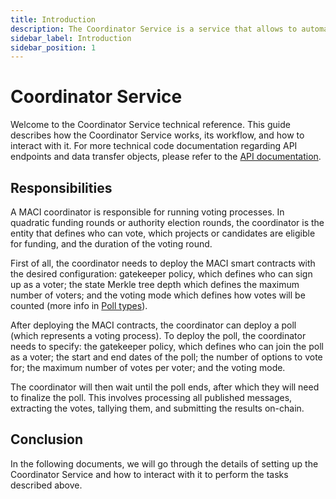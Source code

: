 ```yaml
---
title: Introduction
description: The Coordinator Service is a service that allows to automate MACI coordinator tasks.
sidebar_label: Introduction
sidebar_position: 1
---
```


# Coordinator Service

Welcome to the Coordinator Service technical reference. This guide describes how the Coordinator Service works, its workflow, and how to interact with it. For more technical code documentation regarding API endpoints and data transfer objects, please refer to the [API documentation](https://coordinator.maci.vote/api).

## Responsibilities

A MACI coordinator is responsible for running voting processes. In quadratic funding rounds or authority election rounds, the coordinator is the entity that defines who can vote, which projects or candidates are eligible for funding, and the duration of the voting round.

First of all, the coordinator needs to deploy the MACI smart contracts with the desired configuration: gatekeeper policy, which defines who can sign up as a voter; the state Merkle tree depth which defines the maximum number of voters; and the voting mode which defines how votes will be counted (more info in [Poll types](https://maci.pse.dev/docs/core-concepts/poll-types#quadratic-voting)).

After deploying the MACI contracts, the coordinator can deploy a poll (which represents a voting process). To deploy the poll, the coordinator needs to specify: the gatekeeper policy, which defines who can join the poll as a voter; the start and end dates of the poll; the number of options to vote for; the maximum number of votes per voter; and the voting mode.

The coordinator will then wait until the poll ends, after which they will need to finalize the poll. This involves processing all published messages, extracting the votes, tallying them, and submitting the results on-chain.

## Conclusion

In the following documents, we will go through the details of setting up the Coordinator Service and how to interact with it to perform the tasks described above.
